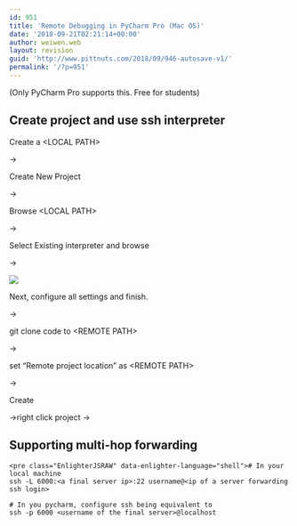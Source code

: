 ```yaml
---
id: 951
title: 'Remote Debugging in PyCharm Pro (Mac OS)'
date: '2018-09-21T02:21:14+00:00'
author: weiwen.web
layout: revision
guid: 'http://www.pittnuts.com/2018/09/946-autosave-v1/'
permalink: '/?p=951'
---
```


(Only PyCharm Pro supports this. Free for students)

## Create project and use ssh interpreter

Create a &lt;LOCAL PATH&gt;

-&gt;

Create New Project

-&gt;

Browse &lt;LOCAL PATH&gt;

-&gt;

Select Existing interpreter and browse

-&gt;

[![](http://www.pittnuts.com/wp-content/uploads/2018/09/pycharm-ssh1.jpg)](http://www.pittnuts.com/wp-content/uploads/2018/09/pycharm-ssh1.jpg)

Next, configure all settings and finish.

-&gt;

git clone code to &lt;REMOTE PATH&gt;

-&gt;

set “Remote project location” as &lt;REMOTE PATH&gt;

-&gt;

Create

-&gt;right click project -&gt;

## Supporting multi-hop forwarding

```
<pre class="EnlighterJSRAW" data-enlighter-language="shell"># In your local machine
ssh -L 6000:<a final server ip>:22 username@<ip of a server forwarding ssh login>

# In you pycharm, configure ssh being equivalent to
ssh -p 6000 <username of the final server>@localhost
```

<audio controls="controls" style="display: none;"></audio>

<audio controls="controls" style="display: none;"></audio>

<audio controls="controls" style="display: none;"></audio>

<audio controls="controls" style="display: none;"></audio>